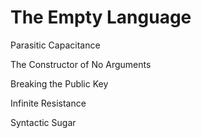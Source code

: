 # The Empty Language

Parasitic Capacitance

The Constructor of No Arguments

Breaking the Public Key

Infinite Resistance

Syntactic Sugar
